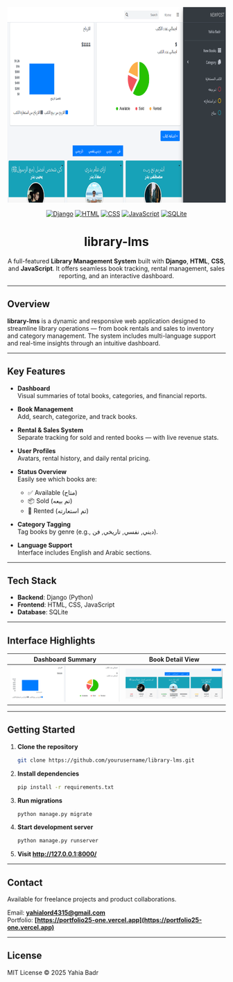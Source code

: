 <div align="center">
  <img src="./media/photos/screenshot.png" alt="preview" height="450" />
  <br/>
  
  <p align="center">
    <a href="#"><img src="https://img.shields.io/badge/Django-092E20?style=for-the-badge&logo=django&logoColor=white" alt="Django" /></a>
    <a href="#"><img src="https://img.shields.io/badge/HTML5-E34F26?style=for-the-badge&logo=html5&logoColor=white" alt="HTML" /></a>
    <a href="#"><img src="https://img.shields.io/badge/CSS3-1572B6?style=for-the-badge&logo=css3&logoColor=white" alt="CSS" /></a>
    <a href="#"><img src="https://img.shields.io/badge/JavaScript-F7DF1E?style=for-the-badge&logo=javascript&logoColor=black" alt="JavaScript" /></a>
    <a href="#"><img src="https://img.shields.io/badge/SQLite-003B57?style=for-the-badge&logo=sqlite&logoColor=white" alt="SQLite" /></a>
  </p>
  <h1>library-lms</h1>
  <p>
    A full-featured <strong>Library Management System</strong> built with <strong>Django</strong>, <strong>HTML</strong>, <strong>CSS</strong>, and <strong>JavaScript</strong>.  
    It offers seamless book tracking, rental management, sales reporting, and an interactive dashboard.
  </p>
</div>

---

## Overview

**library-lms** is a dynamic and responsive web application designed to streamline library operations — from book rentals and sales to inventory and category management. The system includes multi-language support and real-time insights through an intuitive dashboard.

---

## Key Features

- **Dashboard**  
  Visual summaries of total books, categories, and financial reports.

- **Book Management**  
  Add, search, categorize, and track books.

- **Rental & Sales System**  
  Separate tracking for sold and rented books — with live revenue stats.

- **User Profiles**  
  Avatars, rental history, and daily rental pricing.

- **Status Overview**  
  Easily see which books are:
  - ✅ Available (متاح)
  - 📦 Sold (تم بيعه)
  - 📖 Rented (تم استعارته)

- **Category Tagging**  
  Tag books by genre (e.g., ديني, نفسي, تاريخي, فن).

- **Language Support**  
  Interface includes English and Arabic sections.

---

## Tech Stack

- **Backend**: Django (Python)
- **Frontend**: HTML, CSS, JavaScript
- **Database**: SQLite

---

## Interface Highlights

| Dashboard Summary | Book Detail View | 
|-------------------|------------------|
| ![Dashboard](./media/dashboard.png) | ![Book](./media/book-detail.png) |

---

## Getting Started

1. **Clone the repository**  
   ```bash
   git clone https://github.com/yourusername/library-lms.git
   ``` 

2. **Install dependencies**  
   ```bash
   pip install -r requirements.txt
   ``` 

3. **Run migrations**  
   ```bash
   python manage.py migrate
   ``` 
4. **Start development server**  
   ```bash
   python manage.py runserver
   ``` 
5. **Visit http://127.0.0.1:8000/**  
---


## Contact

Available for freelance projects and product collaborations.

Email: **[yahialord4315@gmail.com](mailto:yahialord4315@gmail.com)**  
Portfolio: **[https://portfolio25-one.vercel.app](https://portfolio25-one.vercel.app)**

---

## License

MIT License © 2025 Yahia Badr